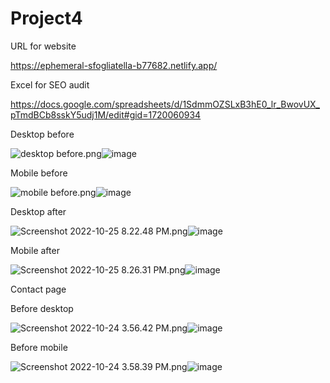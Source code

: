 # Project4

URL for website

https://ephemeral-sfogliatella-b77682.netlify.app/

Excel for SEO audit

https://docs.google.com/spreadsheets/d/1SdmmOZSLxB3hE0_lr_BwovUX_pTmdBCb8sskY5udj1M/edit#gid=1720060934

Desktop before

<img src="blob:chrome-untrusted://media-app/4a6b504b-d4e0-4f30-b210-9f20b46648b3" alt="desktop before.png"/>![image](https://user-images.githubusercontent.com/83956775/197557342-b6a5bea9-6397-47bc-b13c-3df2248d24b4.png)


Mobile before

<img src="blob:chrome-untrusted://media-app/2054b9b0-9f49-440d-919c-bfa5f8d99b77" alt="mobile before.png"/>![image](https://user-images.githubusercontent.com/83956775/197557062-c490b5a0-ae86-4eca-9168-4666e458e3d9.png)


Desktop after

<img src="blob:chrome-untrusted://media-app/5e785bbf-5476-4a91-a0f0-dc05f095332b" alt="Screenshot 2022-10-25 8.22.48 PM.png"/>![image](https://user-images.githubusercontent.com/83956775/197863579-8ab47c82-ea80-4d6e-8859-e21c97530c63.png)


Mobile after

<img src="blob:chrome-untrusted://media-app/437e38b1-8a09-45b9-9145-757dbdfe4e7e" alt="Screenshot 2022-10-25 8.26.31 PM.png"/>![image](https://user-images.githubusercontent.com/83956775/197864253-f949525c-2bff-4fdd-bca8-105c1e90265b.png)


Contact page

Before desktop

<img src="blob:chrome-untrusted://media-app/647d9160-14a9-4b66-98e3-260038ab0f23" alt="Screenshot 2022-10-24 3.56.42 PM.png"/>![image](https://user-images.githubusercontent.com/83956775/197558043-bce213c9-c006-44e6-a7e8-ee3ea90f0efe.png)

Before mobile

<img src="blob:chrome-untrusted://media-app/b6ff4d2d-ccd0-4816-b34a-73b8825207fe" alt="Screenshot 2022-10-24 3.58.39 PM.png"/>![image](https://user-images.githubusercontent.com/83956775/197558516-0134f3ab-90ff-47a4-b084-d3eaf380ec61.png)
